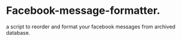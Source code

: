 # Facebook-message-formatter.
a script to reorder and format your facebook messages from archived database.
